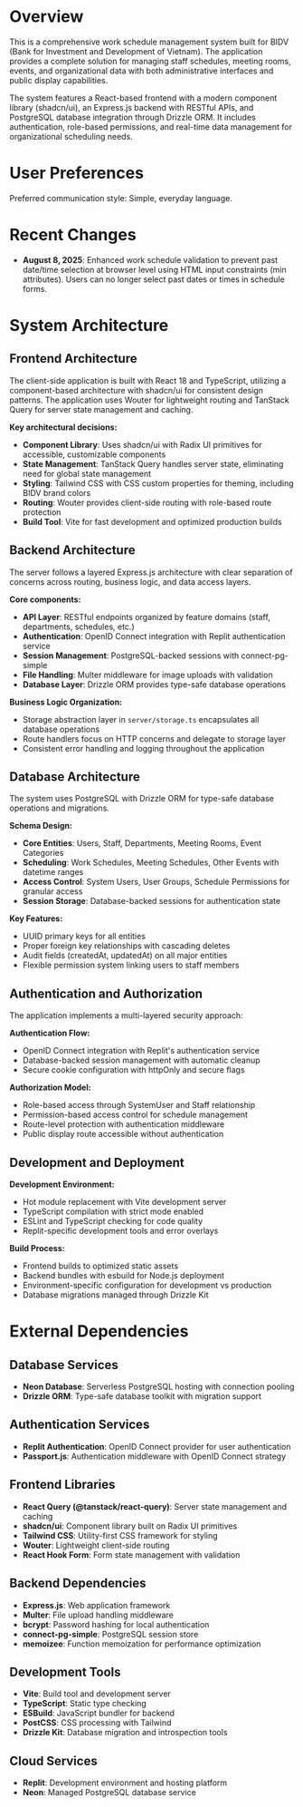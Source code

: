 # Overview

This is a comprehensive work schedule management system built for BIDV (Bank for Investment and Development of Vietnam). The application provides a complete solution for managing staff schedules, meeting rooms, events, and organizational data with both administrative interfaces and public display capabilities.

The system features a React-based frontend with a modern component library (shadcn/ui), an Express.js backend with RESTful APIs, and PostgreSQL database integration through Drizzle ORM. It includes authentication, role-based permissions, and real-time data management for organizational scheduling needs.

# User Preferences

Preferred communication style: Simple, everyday language.

# Recent Changes

- **August 8, 2025**: Enhanced work schedule validation to prevent past date/time selection at browser level using HTML input constraints (min attributes). Users can no longer select past dates or times in schedule forms.

# System Architecture

## Frontend Architecture

The client-side application is built with React 18 and TypeScript, utilizing a component-based architecture with shadcn/ui for consistent design patterns. The application uses Wouter for lightweight routing and TanStack Query for server state management and caching.

**Key architectural decisions:**
- **Component Library**: Uses shadcn/ui with Radix UI primitives for accessible, customizable components
- **State Management**: TanStack Query handles server state, eliminating need for global state management
- **Styling**: Tailwind CSS with CSS custom properties for theming, including BIDV brand colors
- **Routing**: Wouter provides client-side routing with role-based route protection
- **Build Tool**: Vite for fast development and optimized production builds

## Backend Architecture

The server follows a layered Express.js architecture with clear separation of concerns across routing, business logic, and data access layers.

**Core components:**
- **API Layer**: RESTful endpoints organized by feature domains (staff, departments, schedules, etc.)
- **Authentication**: OpenID Connect integration with Replit authentication service
- **Session Management**: PostgreSQL-backed sessions with connect-pg-simple
- **File Handling**: Multer middleware for image uploads with validation
- **Database Layer**: Drizzle ORM provides type-safe database operations

**Business Logic Organization:**
- Storage abstraction layer in `server/storage.ts` encapsulates all database operations
- Route handlers focus on HTTP concerns and delegate to storage layer
- Consistent error handling and logging throughout the application

## Database Architecture

The system uses PostgreSQL with Drizzle ORM for type-safe database operations and migrations.

**Schema Design:**
- **Core Entities**: Users, Staff, Departments, Meeting Rooms, Event Categories
- **Scheduling**: Work Schedules, Meeting Schedules, Other Events with datetime ranges
- **Access Control**: System Users, User Groups, Schedule Permissions for granular access
- **Session Storage**: Database-backed sessions for authentication state

**Key Features:**
- UUID primary keys for all entities
- Proper foreign key relationships with cascading deletes
- Audit fields (createdAt, updatedAt) on all major entities
- Flexible permission system linking users to staff members

## Authentication and Authorization

The application implements a multi-layered security approach:

**Authentication Flow:**
- OpenID Connect integration with Replit's authentication service
- Database-backed session management with automatic cleanup
- Secure cookie configuration with httpOnly and secure flags

**Authorization Model:**
- Role-based access through SystemUser and Staff relationship
- Permission-based access control for schedule management
- Route-level protection with authentication middleware
- Public display route accessible without authentication

## Development and Deployment

**Development Environment:**
- Hot module replacement with Vite development server
- TypeScript compilation with strict mode enabled
- ESLint and TypeScript checking for code quality
- Replit-specific development tools and error overlays

**Build Process:**
- Frontend builds to optimized static assets
- Backend bundles with esbuild for Node.js deployment
- Environment-specific configuration for development vs production
- Database migrations managed through Drizzle Kit

# External Dependencies

## Database Services
- **Neon Database**: Serverless PostgreSQL hosting with connection pooling
- **Drizzle ORM**: Type-safe database toolkit with migration support

## Authentication Services
- **Replit Authentication**: OpenID Connect provider for user authentication
- **Passport.js**: Authentication middleware with OpenID Connect strategy

## Frontend Libraries
- **React Query (@tanstack/react-query)**: Server state management and caching
- **shadcn/ui**: Component library built on Radix UI primitives
- **Tailwind CSS**: Utility-first CSS framework for styling
- **Wouter**: Lightweight client-side routing
- **React Hook Form**: Form state management with validation

## Backend Dependencies
- **Express.js**: Web application framework
- **Multer**: File upload handling middleware
- **bcrypt**: Password hashing for local authentication
- **connect-pg-simple**: PostgreSQL session store
- **memoizee**: Function memoization for performance optimization

## Development Tools
- **Vite**: Build tool and development server
- **TypeScript**: Static type checking
- **ESBuild**: JavaScript bundler for backend
- **PostCSS**: CSS processing with Tailwind
- **Drizzle Kit**: Database migration and introspection tools

## Cloud Services
- **Replit**: Development environment and hosting platform
- **Neon**: Managed PostgreSQL database service